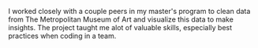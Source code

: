 I worked closely with a couple peers in my master's program to clean data from The Metropolitan Museum of Art and visualize this data to make insights. The project taught me alot of valuable skills, especially best practices when coding in a team.
